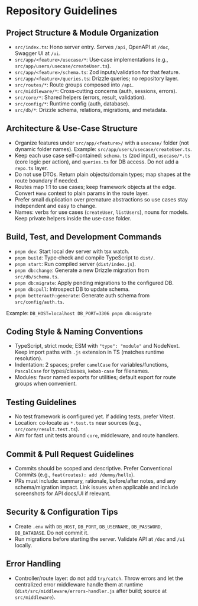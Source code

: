 # Repository Guidelines

## Project Structure & Module Organization
- `src/index.ts`: Hono server entry. Serves `/api`, OpenAPI at `/doc`, Swagger UI at `/ui`.
- `src/app/<feature>/usecase/*`: Use‑case implementations (e.g., `src/app/users/usecase/createUser.ts`).
- `src/app/<feature>/schema.ts`: Zod inputs/validation for that feature.
- `src/app/<feature>/queries.ts`: Drizzle queries; no repository layer.
- `src/routes/*`: Route groups composed into `/api`.
- `src/middleware/*`: Cross‑cutting concerns (auth, sessions, errors).
- `src/core/*`: Shared helpers (errors, result, validation).
- `src/config/*`: Runtime config (auth, database).
- `src/db/*`: Drizzle schema, relations, migrations, and metadata.

## Architecture & Use‑Case Structure
- Organize features under `src/app/<feature>/` with a `usecase/` folder (not dynamic folder names). Example: `src/app/users/usecase/createUser.ts`.
- Keep each use case self‑contained: `schema.ts` (zod input), `usecase/*.ts` (core logic per action), and `queries.ts` for DB access. Do not add a `repo.ts` layer.
- Do not use DTOs. Return plain objects/domain types; map shapes at the route boundary if needed.
- Routes map 1:1 to use cases; keep framework objects at the edge. Convert `Hono` context to plain params in the route layer.
- Prefer small duplication over premature abstractions so use cases stay independent and easy to change.
- Names: verbs for use cases (`createUser`, `listUsers`), nouns for models. Keep private helpers inside the use‑case folder.

## Build, Test, and Development Commands
- `pnpm dev`: Start local dev server with tsx watch.
- `pnpm build`: Type‑check and compile TypeScript to `dist/`.
- `pnpm start`: Run compiled server (`dist/index.js`).
- `pnpm db:change`: Generate a new Drizzle migration from `src/db/schema.ts`.
- `pnpm db:migrate`: Apply pending migrations to the configured DB.
- `pnpm db:pull`: Introspect DB to update schema.
- `pnpm betterauth:generate`: Generate auth schema from `src/config/auth.ts`.

Example: `DB_HOST=localhost DB_PORT=3306 pnpm db:migrate`

## Coding Style & Naming Conventions
- TypeScript, strict mode; ESM with `"type": "module"` and NodeNext. Keep import paths with `.js` extension in TS (matches runtime resolution).
- Indentation: 2 spaces; prefer `camelCase` for variables/functions, `PascalCase` for types/classes, `kebab-case` for filenames.
- Modules: favor named exports for utilities; default export for route groups when convenient.

## Testing Guidelines
- No test framework is configured yet. If adding tests, prefer Vitest.
- Location: co‑locate as `*.test.ts` near sources (e.g., `src/core/result.test.ts`).
- Aim for fast unit tests around `core`, middleware, and route handlers.

## Commit & Pull Request Guidelines
- Commits should be scoped and descriptive. Prefer Conventional Commits (e.g., `feat(routes): add /dummy/hello`).
- PRs must include: summary, rationale, before/after notes, and any schema/migration impact. Link issues when applicable and include screenshots for API docs/UI if relevant.

## Security & Configuration Tips
- Create `.env` with `DB_HOST`, `DB_PORT`, `DB_USERNAME`, `DB_PASSWORD`, `DB_DATABASE`. Do not commit it.
- Run migrations before starting the server. Validate API at `/doc` and `/ui` locally.

## Error Handling
- Controller/route layer: do not add `try/catch`. Throw errors and let the centralized error middleware handle them at runtime (`dist/src/middleware/errors-handler.js` after build; source at `src/middleware`).
